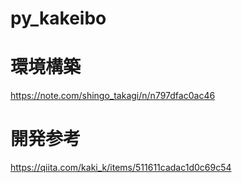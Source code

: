 # py_kakeibo

# 環境構築
https://note.com/shingo_takagi/n/n797dfac0ac46

# 開発参考
https://qiita.com/kaki_k/items/511611cadac1d0c69c54